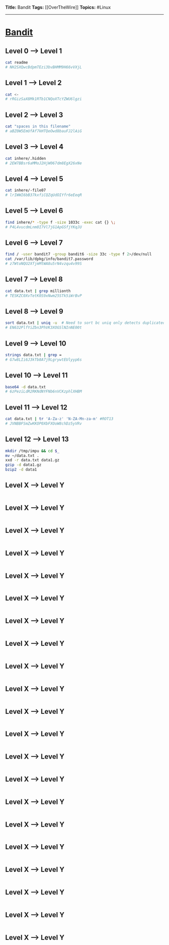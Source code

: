 **Title:** Bandit
**Tags:** [[OverTheWire]]
**Topics:** #Linux

---
# [Bandit](https://overthewire.org/wargames/bandit/)
## Level 0 --> Level 1
```sh
cat readme
# NH2SXQwcBdpmTEzi3bvBHMM9H66vVXjL
```

## Level 1 --> Level 2
```sh
cat <-
# rRGizSaX8Mk1RTb1CNQoXTcYZWU6lgzi
```

## Level 2 --> Level 3
```sh
cat "spaces in this filename"
# aBZ0W5EmUfAf7kHTQeOwd8bauFJ2lAiG
```

## Level 3 --> Level 4
```sh
cat inhere/.hidden
# 2EW7BBsr6aMMoJ2HjW067dm8EgX26xNe
```

## Level 4 --> Level 5
```sh
cat inhere/-file07
# lrIWWI6bB37kxfiCQZqUdOIYfr6eEeqR
```

## Level 5 --> Level 6
```sh
find inhere/* -type f -size 1033c -exec cat {} \;
# P4L4vucdmLnm8I7Vl7jG1ApGSfjYKqJU
```

## Level 6 --> Level 7
```sh
find / -user bandit7 -group bandit6 -size 33c -type f 2>/dev/null
cat /var/lib/dpkg/info/bandit7.password
# z7WtoNQU2XfjmMtWA8u5rN4vzqu4v99S
```

## Level 7 --> Level 8
```sh
cat data.txt | grep millionth
# TESKZC0XvTetK0S9xNwm25STk5iWrBvP
```

## Level 8 --> Level 9
```sh
sort data.txt | uniq -u  # Need to sort bc uniq only detects duplicated lines that are adjacent. 
# EN632PlfYiZbn3PhVK3XOGSlNInNE00t
```

## Level 9 --> Level 10
```sh
strings data.txt | grep =
# G7w8LIi6J3kTb8A7j9LgrywtEUlyyp6s
```

## Level 10 --> Level 11
```sh
base64 -d data.txt
# 6zPeziLdR2RKNdNYFNb6nVCKzphlXHBM
```

## Level 11 --> Level 12
```sh
cat data.txt | tr 'A-Za-z' 'N-ZA-Mn-za-m' #ROT13
# JVNBBFSmZwKKOP0XbFXOoW8chDz5yVRv
```

## Level 12 --> Level 13
```sh
mkdir /tmp/impu && cd $_
mv ~/data.txt .
xxd -r data.txt data1.gz
gzip -d data1.gz
bzip2 -d data1
```

## Level X --> Level Y
```sh
```

## Level X --> Level Y
```sh
```

## Level X --> Level Y
```sh
```

## Level X --> Level Y
```sh
```

## Level X --> Level Y
```sh
```

## Level X --> Level Y
```sh
```

## Level X --> Level Y
```sh
```

## Level X --> Level Y
```sh
```

## Level X --> Level Y
```sh
```

## Level X --> Level Y
```sh
```

## Level X --> Level Y
```sh
```

## Level X --> Level Y
```sh
```

## Level X --> Level Y
```sh
```

## Level X --> Level Y
```sh
```

## Level X --> Level Y
```sh
```

## Level X --> Level Y
```sh
```

## Level X --> Level Y
```sh
```

## Level X --> Level Y
```sh
```

## Level X --> Level Y
```sh
```

## Level X --> Level Y
```sh
```

## Level X --> Level Y
```sh
```


